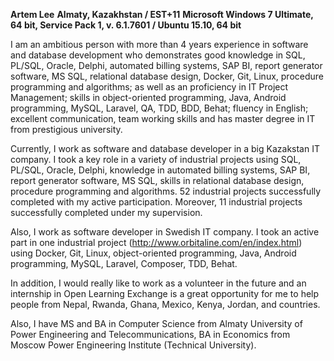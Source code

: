 **Artem Lee**
**Almaty, Kazakhstan / EST+11**
**Microsoft Windows 7 Ultimate, 64 bit, Service Pack 1, v. 6.1.7601 / Ubuntu 15.10, 64 bit**

I am an ambitious person with more than 4 years experience in software and database development who demonstrates good knowledge in SQL, PL/SQL, Oracle, Delphi, automated billing systems, SAP BI, report generator software, MS SQL, relational database design, Docker, Git, Linux, procedure programming and algorithms; as well as an proficiency in IT Project Management; skills in object-oriented programming, Java, Android programming, MySQL, Laravel, QA, TDD, BDD, Behat; fluency in English; excellent communication, team working skills and has master degree in IT from prestigious university.
 
Currently, I work as software and database developer in a big Kazakstan IT company. I took a key role in a variety of industrial projects using SQL, PL/SQL, Oracle, Delphi, knowledge in automated billing systems, SAP BI, report generator software, MS SQL, skills in relational database design, procedure programming and algorithms. 52 industrial projects successfully completed with my active participation. Moreover, 11 industrial projects successfully completed under my supervision.
 
Also, I work as software developer in Swedish IT company. I took an active part in one industrial project (http://www.orbitaline.com/en/index.html) using Docker, Git, Linux, object-oriented programming, Java, Android programming, MySQL, Laravel, Composer, TDD, Behat.
 
In addition, I would really like to work as a volunteer in the future and an internship in Open Learning Exchange is a great opportunity for me to help people from Nepal, Rwanda, Ghana, Mexico, Kenya, Jordan, and countries.

Also, I have MS and BA in Computer Science from Almaty University of Power Engineering and Telecommunications, BA in Economics from Moscow Power Engineering Institute (Technical University).


